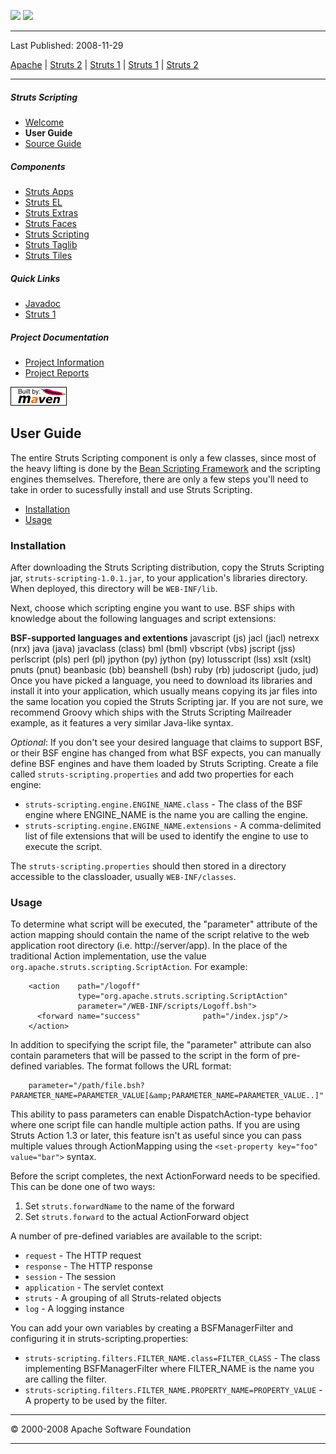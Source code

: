 <span id="bannerLeft">[![](http://www.apache.org/images/asf-logo.gif)](http://www.apache.org/)</span> <span id="bannerRight">[![](images/struts.gif)]()</span>

------------------------------------------------------------------------

Last Published: 2008-11-29

[Apache](http://www.apache.org/) | [Struts 2](2.x/) | [Struts 1](1.x/) | [Struts 1](1.x/) | [Struts 2](2.x/)

------------------------------------------------------------------------

##### Struts Scripting

-   [Welcome](index.html.md)
-   **User Guide**
-   [Source Guide](source-guide.html.md)

##### Components

-   [Struts Apps](../struts-apps/index.html.md)
-   [Struts EL](../struts-el/index.html.md)
-   [Struts Extras](../struts-extras/index.html.md)
-   [Struts Faces](../struts-faces/index.html.md)
-   [Struts Scripting](../struts-scripting/index.html.md)
-   [Struts Taglib](../struts-taglib/index.html.md)
-   [Struts Tiles](../struts-tiles/index.html.md)

##### Quick Links

-   [Javadoc](apidocs/index.html.md)
-   [Struts 1](../index.html.md)

##### Project Documentation

-   [Project Information](project-info.html.md)
-   [Project Reports](project-reports.html.md)

[![Built by Maven](./images/logos/maven-feather.png)](http://maven.apache.org/ "Built by Maven")

<span id="User_Guide"></span>User Guide
---------------------------------------

<span id="overview"></span>
The entire Struts Scripting component is only a few classes, since most of the heavy lifting is done by the [Bean Scripting Framework](http://jakarta.apache.org/bsf) and the scripting engines themselves. Therefore, there are only a few steps you'll need to take in order to sucessfully install and use Struts Scripting.

-   [Installation](#installation)
-   [Usage](#usage)

### <span id="Installation"></span>Installation

<span id="installation"></span>
After downloading the Struts Scripting distribution, copy the Struts Scripting jar, `struts-scripting-1.0.1.jar`, to your application's libraries directory. When deployed, this directory will be `WEB-INF/lib`.

Next, choose which scripting engine you want to use. BSF ships with knowledge about the following languages and script extensions:

**BSF-supported languages and extentions**
javascript (js)
jacl (jacl)
netrexx (nrx)
java (java)
javaclass (class)
bml (bml)
vbscript (vbs)
jscript (jss)
perlscript (pls)
perl (pl)
jpython (py)
jython (py)
lotusscript (lss)
xslt (xslt)
pnuts (pnut)
beanbasic (bb)
beanshell (bsh)
ruby (rb)
judoscript (judo, jud)
Once you have picked a language, you need to download its libraries and install it into your application, which usually means copying its jar files into the same location you copied the Struts Scripting jar. If you are not sure, we recommend Groovy which ships with the Struts Scripting Mailreader example, as it features a very similar Java-like syntax.

*Optional*: If you don't see your desired language that claims to support BSF, or their BSF engine has changed from what BSF expects, you can manually define BSF engines and have them loaded by Struts Scripting. Create a file called `struts-scripting.properties` and add two properties for each engine:

-   `struts-scripting.engine.ENGINE_NAME.class` - The class of the BSF engine where ENGINE\_NAME is the name you are calling the engine.
-   `struts-scripting.engine.ENGINE_NAME.extensions` - A comma-delimited list of file extensions that will be used to identify the engine to use to execute the script.

The `struts-scripting.properties` should then stored in a directory accessible to the classloader, usually `WEB-INF/classes`.

### <span id="Usage"></span>Usage

<span id="usage"></span>
To determine what script will be executed, the "parameter" attribute of the action mapping should contain the name of the script relative to the web application root directory (i.e. http://server/app). In the place of the traditional Action implementation, use the value `org.apache.struts.scripting.ScriptAction`. For example:

        <action    path="/logoff"
                   type="org.apache.struts.scripting.ScriptAction"
                   parameter="/WEB-INF/scripts/Logoff.bsh">
          <forward name="success"              path="/index.jsp"/>
        </action>

In addition to specifying the script file, the "parameter" attribute can also contain parameters that will be passed to the script in the form of pre-defined variables. The format follows the URL format:

        parameter="/path/file.bsh?PARAMETER_NAME=PARAMETER_VALUE[&amp;PARAMETER_NAME=PARAMETER_VALUE..]"

This ability to pass parameters can enable DispatchAction-type behavior where one script file can handle multiple action paths. If you are using Struts Action 1.3 or later, this feature isn't as useful since you can pass multiple values through ActionMapping using the `<set-property key="foo" value="bar">` syntax.

Before the script completes, the next ActionForward needs to be specified. This can be done one of two ways:

1.  Set `struts.forwardName` to the name of the forward
2.  Set `struts.forward` to the actual ActionForward object

A number of pre-defined variables are available to the script:

-   `request` - The HTTP request
-   `response` - The HTTP response
-   `session` - The session
-   `application` - The servlet context
-   `struts` - A grouping of all Struts-related objects
-   `log` - A logging instance

You can add your own variables by creating a BSFManagerFilter and configuring it in struts-scripting.properties:

-   `struts-scripting.filters.FILTER_NAME.class=FILTER_CLASS` - The class implementing BSFManagerFilter where FILTER\_NAME is the name you are calling the filter.
-   `struts-scripting.filters.FILTER_NAME.PROPERTY_NAME=PROPERTY_VALUE` - A property to be used by the filter.

------------------------------------------------------------------------

© 2000-2008 Apache Software Foundation

------------------------------------------------------------------------


